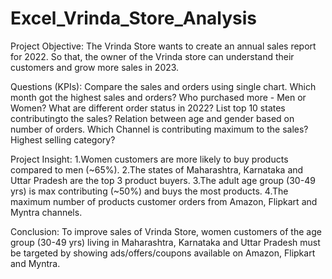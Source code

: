 # Excel_Vrinda_Store_Analysis

Project Objective:
The Vrinda Store wants to create an annual sales report for 2022. So that, the owner of the Vrinda store can understand their customers and grow more sales in 2023.

Questions (KPIs):
Compare the sales and orders using single chart.
Which month got the highest sales and orders?
Who purchased more - Men or Women?
What are different order status in 2022?
List top 10 states contributingto the sales?
Relation between age and gender based on number of orders.
Which Channel is contributing maximum to the sales?
Highest selling category?

Project Insight:
1.Women customers are more likely to buy products compared to men (~65%).
2.The states of Maharashtra, Karnataka and Uttar Pradesh are the top 3 product buyers.
3.The adult age group (30-49 yrs) is max contributing (~50%) and buys the most products.
4.The maximum number of products customer orders from Amazon, Flipkart and Myntra channels.

Conclusion:
To improve sales of Vrinda Store, women customers of the age group (30-49 yrs) living in Maharashtra, Karnataka and Uttar Pradesh must be targeted by showing ads/offers/coupons available on Amazon, Flipkart and Myntra.
